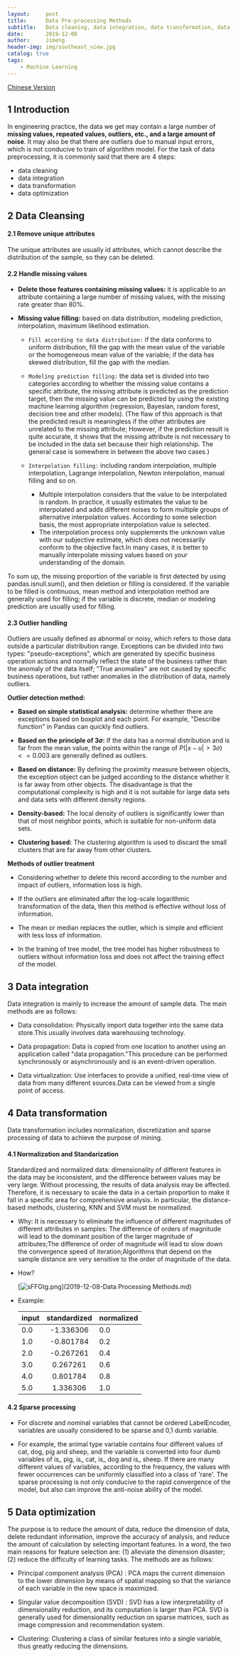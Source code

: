 ```yaml
---
layout:     post
title:      Data Pre-processing Methods
subtitle:   Data cleaning, data integration, data transformation, data normalization
date:       2019-12-08
author:     Jimeng
header-img: img/southeast_view.jpg
catalog: true
tags:
    - Machine Learning
---
```


	
[Chinese Version](https://zhuanlan.zhihu.com/c_1271766060510449664)


## 1 Introduction
In engineering practice, the data we get may contain a large number of **missing values, repeated values, outliers, etc., and a large amount of noise**. It may also be that there are outliers due to manual input errors, which is not conducive to train of algorithm model. For the task of data preprocessing, it is commonly said that there are 4 steps: 

- data cleaning
- data integration
- data transformation
- data optimization


## 2 Data Cleansing
#### 2.1 Remove unique attributes
The unique attributes are usually id attributes, which cannot describe the distribution of the sample, so they can be deleted.

#### 2.2 Handle missing values
- **Delete those features containing missing values:** it is applicable to an attribute containing a large number of missing values, with the missing rate greater than 80%.

- **Missing value filling:** based on data distribution, modeling prediction, interpolation, maximum likelihood estimation.

    - `Fill according to data distribution:` if the data conforms to uniform distribution, fill the gap with the mean value of the variable or the homogeneous mean value of the variable; if the data has skewed distribution, fill the gap with the median.
    
    - `Modeling prediction filling:` the data set is divided into two categories according to whether the missing value contains a specific attribute, the missing attribute is predicted as the prediction target, then the missing value can be predicted by using the existing machine learning algorithm (regression, Bayesian, random forest, decision tree and other models). (The flaw of this approach is that the predicted result is meaningless if the other attributes are unrelated to the missing attribute; However, if the prediction result is quite accurate, it shows that the missing attribute is not necessary to be included in the data set because their high relationship. The general case is somewhere in between the above two cases.)
    
    - `Interpolation filling:` including random interpolation, multiple interpolation, Lagrange interpolation, Newton interpolation, manual filling and so on.
        - Multiple interpolation considers that the value to be interpolated is random. In practice, it usually estimates the value to be interpolated and adds different noises to form multiple groups of alternative interpolation values. According to some selection basis, the most appropriate interpolation value is selected.
        - The interpolation process only supplements the unknown value with our subjective estimate, which does not necessarily conform to the objective fact.In many cases, it is better to manually interpolate missing values based on your understanding of the domain.

To sum up, the missing proportion of the variable is first detected by using pandas.isnull.sum(), and then deletion or filling is considered. If the variable to be filled is continuous, mean method and interpolation method are generally used for filling; if the variable is discrete, median or modeling prediction are usually used for filling.

#### 2.3 Outlier handling
Outliers are usually defined as abnormal or noisy, which refers to those data outside a particular distribution range. Exceptions can be divided into two types: "pseudo-exceptions", which are generated by specific business operation actions and normally reflect the state of the business rather than the anomaly of the data itself; "True anomalies" are not caused by specific business operations, but rather anomalies in the distribution of data, namely outliers.

**Outlier detection method:**
- **Based on simple statistical analysis:** determine whether there are exceptions based on boxplot and each point. For example, "Describe function" in Pandas can quickly find outliers.

- **Based on the principle of $3 \sigma$:** If the data has a normal distribution and is far from the mean value, the points within the range of $P(|x-u| > 3 \sigma ) <= 0.003$ are generally defined as outliers.

- **Based on distance:** By defining the proximity measure between objects, the exception object can be judged according to the distance whether it is far away from other objects. The disadvantage is that the computational complexity is high and it is not suitable for large data sets and data sets with different density regions.

- **Density-based:** The local density of outliers is significantly lower than that of most neighbor points, which is suitable for non-uniform data sets.

- **Clustering based:** The clustering algorithm is used to discard the small clusters that are far away from other clusters.


**Methods of outlier treatment**
- Considering whether to delete this record according to the number and impact of outliers, information loss is high.

- If the outliers are eliminated after the log-scale logarithmic transformation of the data, then this method is effective without loss of information.

- The mean or median replaces the outlier, which is simple and efficient with less loss of information.

- In the training of tree model, the tree model has higher robustness to outliers without information loss and does not affect the training effect of the model.


## 3 Data integration
Data integration is mainly to increase the amount of sample data. The main methods are as follows:

- Data consolidation: Physically import data together into the same data store.This usually involves data warehousing technology.

- Data propagation: Data is copied from one location to another using an application called "data propagation."This procedure can be performed synchronously or asynchronously and is an event-driven operation.

- Data virtualization: Use interfaces to provide a unified, real-time view of data from many different sources.Data can be viewed from a single point of access.

## 4 Data transformation
Data transformation includes normalization, discretization and sparse processing of data to achieve the purpose of mining.

#### 4.1 Normalization and Standarization
Standardized and normalized data: dimensionality of different features in the data may be inconsistent, and the difference between values may be very large. Without processing, the results of data analysis may be affected. Therefore, it is necessary to scale the data in a certain proportion to make it fall in a specific area for comprehensive analysis. In particular, the distance-based  methods, clustering, KNN and SVM must be normalized.

- Why: It is necessary to eliminate the influence of different magnitudes of different attributes in samples: The difference of orders of magnitude will lead to the dominant position of the larger magnitude of attributes;The difference of order of magnitude will lead to slow down the convergence speed of iteration;Algorithms that depend on the sample distance are very sensitive to the order of magnitude of the data.

- How? 

    [![sFFGtg.png](https://s3.ax1x.com/2021/01/05/sFFGtg.png)](2019-12-08-Data Processing Methods.md)

- Example:

    input | standardized | normalized
    :---------|:------------:|----------
    0.0 | -1.336306 | 0.0
    1.0 | -0.801784 | 0.2
    2.0 | -0.267261 | 0.4
    3.0 | 0.267261 | 0.6
    4.0 | 0.801784 | 0.8
    5.0 | 1.336306 | 1.0


#### 4.2 Sparse processing
- For discrete and nominal variables that cannot be ordered LabelEncoder, variables are usually considered to be sparse and 0,1 dumb variable.

- For example, the animal type variable contains four different values of cat, dog, pig and sheep, and the variable is converted into four dumb variables of is_ pig, is_ cat, is_ dog and is_ sheep. If there are many different values of variables, according to the frequency, the values with fewer occurrences can be uniformly classified into a class of 'rare'. The sparse processing is not only conducive to the rapid convergence of the model, but also can improve the anti-noise ability of the model.


## 5 Data optimization
The purpose is to reduce the amount of data, reduce the dimension of data, delete redundant information, improve the accuracy of analysis, and reduce the amount of calculation by selecting important features. In a word, the two main reasons for feature selection are: (1) alleviate the dimension disaster; (2) reduce the difficulty of learning tasks. The methods are as follows:

- Principal component analysis (PCA) : PCA maps the current dimension to the lower dimension by means of spatial mapping so that the variance of each variable in the new space is maximized.

- Singular value decomposition (SVD) : SVD has a low interpretability of dimensionality reduction, and its computation is larger than PCA. SVD is generally used for dimensionality reduction on sparse matrices, such as image compression and recommendation system.

- Clustering: Clustering a class of similar features into a single variable, thus greatly reducing the dimensions.


